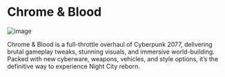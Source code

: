 # Chrome & Blood
![image](https://github.com/user-attachments/assets/e16c83b3-bcf5-44ec-ad41-00847db8a5ea)

Chrome &amp; Blood is a full-throttle overhaul of Cyberpunk 2077, delivering brutal gameplay tweaks, stunning visuals, and immersive world-building. Packed with new cyberware, weapons, vehicles, and style options, it’s the definitive way to experience Night City reborn.
